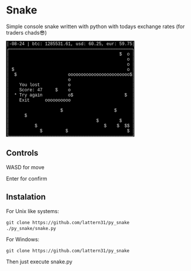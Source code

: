 # Snake
Simple console snake written with python with todays exchange rates (for traders chads😎)

![Example](screenshot.png)

## Controls
WASD for move

Enter for confirm

## Instalation
For Unix like systems:
```shell
git clone https://github.com/lattern31/py_snake
./py_snake/snake.py
```

For Windows:
```shell
git clone https://github.com/lattern31/py_snake
```
Then just execute snake.py